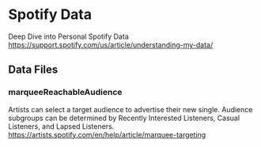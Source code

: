 # Spotify Data
Deep Dive into Personal Spotify Data
https://support.spotify.com/us/article/understanding-my-data/


## Data Files

### marqueeReachableAudience
Artists can select a target audience to advertise their new single. Audience subgroups can be determined by Recently Interested Listeners, Casual Listeners, and Lapsed Listeners.
https://artists.spotify.com/en/help/article/marquee-targeting
